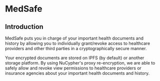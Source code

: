 # MedSafe

## Introduction

MedSafe puts you in charge of your important health documents and history by allowing you to individually grant/revoke access to healthcare providers and other third parties in a cryptographically secure manner.

Your encrypted documents are stored on IPFS (by default) or another storage platform.
By using NuCypher's proxy re-encryption, we are able to safely allow and revoke view permissions to healthcare providers or insurance agencies about your important health documents and history.
